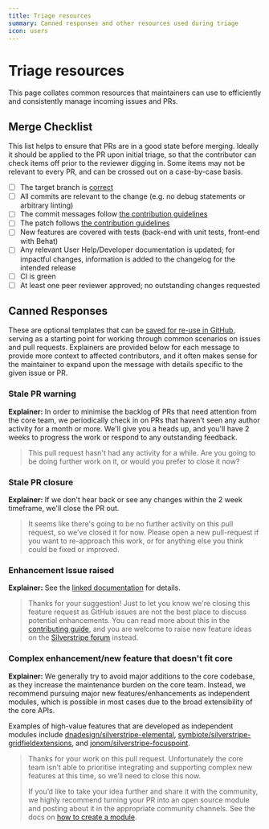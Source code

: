 ```yaml
---
title: Triage resources
summary: Canned responses and other resources used during triage
icon: users
---
```


# Triage resources

This page collates common resources that maintainers can use to efficiently and consistently manage incoming issues and
PRs.

## Merge Checklist

This list helps to ensure that PRs are in a good state before merging. Ideally it should be applied to the PR upon
initial triage, so that the contributor can check items off prior to the reviewer digging in. Some items may not be
relevant to every PR, and can be crossed out on a case-by-case basis.

* [ ] The target branch is [correct](https://docs.silverstripe.org/en/4/contributing/code/#picking-the-right-version)
* [ ] All commits are relevant to the change (e.g. no debug statements or arbitrary linting)
* [ ] The commit messages follow [the contribution guidelines](https://docs.silverstripe.org/en/4/contributing/code/#commit-messages)
* [ ] The patch follows [the contribution guidelines](https://docs.silverstripe.org/en/4/contributing/code/)
* [ ] New features are covered with tests (back-end with unit tests, front-end with Behat)
* [ ] Any relevant User Help/Developer documentation is updated; for impactful changes, information is added to the
      changelog for the intended release
* [ ] CI is green
* [ ] At least one peer reviewer approved; no outstanding changes requested

## Canned Responses

These are optional templates that can be [saved for re-use in GitHub](https://docs.github.com/en/github/writing-on-github/working-with-saved-replies),
serving as a starting point for working through common scenarios on issues and pull requests. Explainers are provided
below for each message to provide more context to affected contributors, and it often makes sense for the maintainer to
expand upon the message with details specific to the given issue or PR.

### Stale PR warning

**Explainer:** In order to minimise the backlog of PRs that need attention from the core team, we periodically check in
on PRs that haven't seen any author activity for a month or more. We'll give you a heads up, and you'll have 2 weeks to
progress the work or respond to any outstanding feedback.

> This pull request hasn't had any activity for a while. Are you going to be doing further work on it, or would you
> prefer to close it now?

### Stale PR closure

**Explainer:** If we don't hear back or see any changes within the 2 week timeframe, we'll close the PR out.

> It seems like there's going to be no further activity on this pull request, so we’ve closed it for now. Please open a
> new pull-request if you want to re-approach this work, or for anything else you think could be fixed or improved.

### Enhancement Issue raised

**Explainer:** See the [linked documentation](https://docs.silverstripe.org/en/4/contributing/issues_and_bugs/#feature-requests)
for details.

> Thanks for your suggestion! Just to let you know we're closing this feature request as GitHub issues are not the best
> place to discuss potential enhancements. You can read more about this in the [contributing guide](https://docs.silverstripe.org/en/4/contributing/issues_and_bugs/#feature-requests),
> and you are welcome to raise new feature ideas on the [Silverstripe forum](https://forum.silverstripe.org/c/feature-ideas)
> instead.

### Complex enhancement/new feature that doesn't fit core

**Explainer:** We generally try to avoid major additions to the core codebase, as they increase the maintenance burden
on the core team. Instead, we recommend pursuing major new features/enhancements as independent modules, which is
possible in most cases due to the broad extensibility of the core APIs.

Examples of high-value features that are developed as independent modules include
[dnadesign/silverstripe-elemental](https://github.com/dnadesign/silverstripe-elemental),
[symbiote/silverstripe-gridfieldextensions](https://github.com/symbiote/silverstripe-gridfieldextensions),
and [jonom/silverstripe-focuspoint](https://github.com/jonom/silverstripe-focuspoint).

> Thanks for your work on this pull request. Unfortunately the core team isn't able to prioritise integrating and
> supporting complex new features at this time, so we’ll need to close this now.
>
> If you’d like to take your idea further and share it with the community, we highly recommend turning your PR into an
> open source module and posting about it in the appropriate community channels. See the docs on
> [how to create a module](https://docs.silverstripe.org/en/4/developer_guides/extending/modules/#create).
